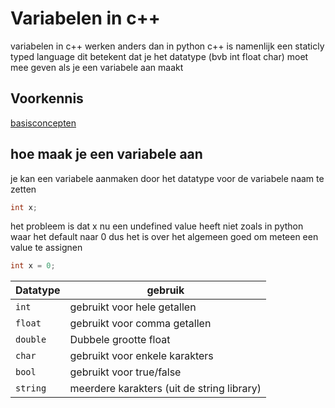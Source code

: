 # Variabelen in c++
variabelen in c++ werken anders dan in python
c++ is namenlijk een staticly typed language dit betekent dat je het datatype (bvb int float char) moet mee geven als je een variabele aan maakt

## Voorkennis
[basisconcepten](../../basisconcepten/readme.md)


## hoe maak je een variabele aan
je kan een variabele aanmaken door het datatype voor de variabele naam te zetten
```c++
int x;
```
het probleem is dat x nu een undefined value heeft niet zoals in python waar het default naar 0 dus het is over het algemeen goed om meteen een value te assignen
```c++
int x = 0;
```

| Datatype | gebruik                              |
|----------|------------------------------------------|
| `int`    | gebruikt voor hele getallen |
| `float`  | gebruikt voor comma getallen |
| `double` | Dubbele grootte float              |
| `char`   | gebruikt voor enkele karakters   |
| `bool`   | gebruikt voor true/false |
| `string` | meerdere karakters (uit de string library) |


